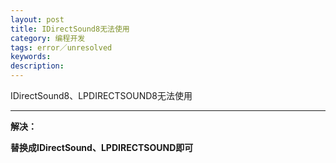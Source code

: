 ```yaml
---
layout: post
title: IDirectSound8无法使用
category: 编程开发
tags: error／unresolved
keywords: 
description: 
---
```


IDirectSound8、LPDIRECTSOUND8无法使用

** **

**解决：**

**替换成IDirectSound、LPDIRECTSOUND即可**

 








